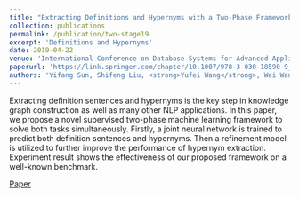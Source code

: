 ```yaml
---
title: "Extracting Definitions and Hypernyms with a Two-Phase Framework"
collection: publications
permalink: /publication/two-stage19
excerpt: 'Definitions and Hypernyms'
date: 2019-04-22
venue: 'International Conference on Database Systems for Advanced Applications'
paperurl: 'https://link.springer.com/chapter/10.1007/978-3-030-18590-9_57'
authors: 'Yifang Sun, Shifeng Liu, <strong>Yufei Wang</strong>, Wei Wang'
---
```

Extracting definition sentences and hypernyms is the key step in knowledge graph construction as well as many other NLP applications. In this paper, we propose a novel supervised two-phase machine learning framework to solve both tasks simultaneously. Firstly, a joint neural network is trained to predict both definition sentences and hypernyms. Then a refinement model is utilized to further improve the performance of hypernym extraction. Experiment result shows the effectiveness of our proposed framework on a well-known benchmark.

[Paper](https://link.springer.com/chapter/10.1007/978-3-030-18590-9_57)
